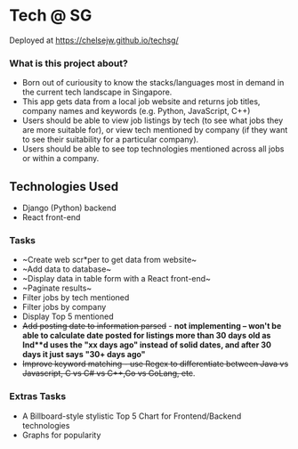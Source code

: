 # Tech @ SG
Deployed at https://chelsejw.github.io/techsg/

### What is this project about?
- Born out of curiousity to know the stacks/languages most in demand in the current tech landscape in Singapore.
- This app gets data from a local job website and returns job titles, company names and keywords (e.g. Python, JavaScript, C++)
- Users should be able to view job listings by tech (to see what jobs they are more suitable for), or view tech mentioned by company (if they want to see their suitability for a particular company).
- Users should be able to see top technologies mentioned across all jobs or within a company.

## Technologies Used
- Django (Python) backend 
- React front-end 

### Tasks
- ~Create web scr*per to get data from website~
- ~Add data to database~
- ~Display data in table form with a React front-end~
- ~Paginate results~
- Filter jobs by tech mentioned
- Filter jobs by company
- Display Top 5 mentioned
- ~~Add posting date to information parsed~~ - __not implementing – won't be able to calculate date posted for listings more than 30 days old as Ind**d uses the "xx days ago" instead of solid dates, and after 30 days it just says "30+ days ago"__
- ~~Improve keyword matching - use Regex to differentiate between Java vs Javascript, C vs C# vs C++,Go vs GoLang, etc~~. 

### Extras Tasks
- A Billboard-style stylistic Top 5 Chart for Frontend/Backend technologies
- Graphs for popularity

